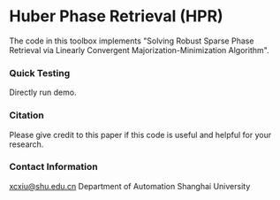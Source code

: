 # Huber Phase Retrieval (HPR)


The code in this toolbox implements "Solving Robust Sparse Phase Retrieval via Linearly Convergent Majorization-Minimization Algorithm". 


### Quick Testing

Directly run demo.

### Citation
Please give credit to this paper if this code is useful and helpful for your research.

### Contact Information
xcxiu@shu.edu.cn
Department of Automation
Shanghai University












